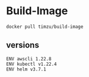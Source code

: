# Build-Image

```bash
docker pull timzu/build-image
```

## versions

```
ENV awscli 1.22.8
ENV kubectl v1.22.4
ENV helm v3.7.1
```
